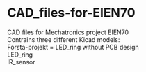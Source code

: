 # CAD_files-for-EIEN70
CAD files for Mechatronics project EIEN70  
Contrains three different Kicad models:   
Första-projekt = LED_ring without PCB design  
LED_ring  
IR_sensor  
